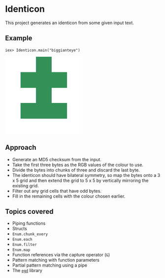 # Identicon

This project generates an identicon from some given input text.

## Example

```
iex> Identicon.main("biggianteye")
```
![Identicon generated from the string "biggianteye"](biggianteye.png)

## Approach

* Generate an MD5 checksum from the input.
* Take the first three bytes as the RGB values of the colour to use.
* Divide the bytes into chunks of three and discard the last byte.
* The identicon should have bilateral symmetry, so map the bytes onto a 3 x 5 grid and then extend the grid to 5 x 5 by vertically mirroring the existing grid.
* Filter out any grid cells that have odd bytes.
* Fill in the remaining cells with the colour chosen earlier.

## Topics covered

* Piping functions
* Structs
* `Enum.chunk_every`
* `Enum.each`
* `Enum.filter`
* `Enum.map`
* Function references via the capture operator (`&`)
* Pattern matching with function parameters
* Partial pattern matching using a pipe
* The [`egd`](http://www1.erlang.org/doc/man/egd.html) library
